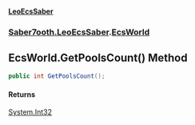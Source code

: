 #### [LeoEcsSaber](index.md 'index')
### [Saber7ooth.LeoEcsSaber](Saber7ooth.LeoEcsSaber.md 'Saber7ooth.LeoEcsSaber').[EcsWorld](EcsWorld.md 'Saber7ooth.LeoEcsSaber.EcsWorld')

## EcsWorld.GetPoolsCount() Method

```csharp
public int GetPoolsCount();
```

#### Returns
[System.Int32](https://docs.microsoft.com/en-us/dotnet/api/System.Int32 'System.Int32')